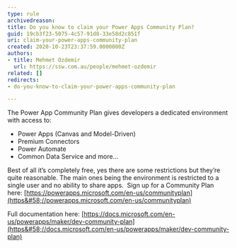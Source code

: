 ```yaml
---
type: rule
archivedreason: 
title: Do you know to claim your Power Apps Community Plan?
guid: 19cb3f23-5075-4c57-91d8-33e58d2c851f
uri: claim-your-power-apps-community-plan
created: 2020-10-23T23:37:59.0000000Z
authors:
- title: Mehmet Ozdemir
  url: https://ssw.com.au/people/mehmet-ozdemir
related: []
redirects:
- do-you-know-to-claim-your-power-apps-community-plan

---
```


The Power App Community Plan gives developers a dedicated environment with access to:

<!--endintro-->



* Power Apps (Canvas and Model-Driven)
* Premium Connectors
* Power Automate
* Common Data Service and more…

Best of all it’s completely free, yes there are some restrictions but they’re quite reasonable. The main ones being the environment is restricted to a single user and no ability to share apps. 
Sign up for a Community Plan here: [https://powerapps.microsoft.com/en-us/communityplan](https&#58;//powerapps.microsoft.com/en-us/communityplan)

Full documentation here: [https://docs.microsoft.com/en-us/powerapps/maker/dev-community-plan](https&#58;//docs.microsoft.com/en-us/powerapps/maker/dev-community-plan)
